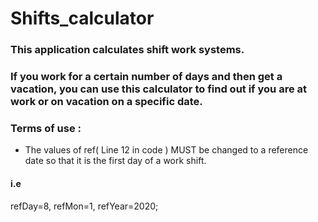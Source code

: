 # Shifts_calculator
### This application calculates shift work systems.
### If you work for a certain number of days and then get a vacation, you can use this calculator to find out if you are at work or on vacation on a specific date.
### Terms of use :
- The values of ref( Line 12 in code ) MUST be changed to a reference date so that it is the first day of a work shift.
#### i.e
refDay=8, refMon=1, refYear=2020;
